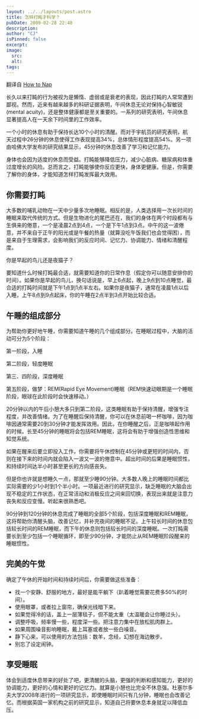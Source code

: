 ```yaml
---
layout: ../../layouts/post.astro
title: 怎样打盹才科学？
pubDate: 2009-02-28 22:48
description: 
author: "CJ"
isPinned: false
excerpt: 
image:
  src:
  alt:
tags: 
---
```

翻译自 <a href="http://www.boston.com/bostonglobe/ideas/naps/">How to Nap</a>

长久以来打盹的行为被视为是懒惰、虚弱或是衰老的表现，因此打盹的人常常遭到鄙视。然而，近来有越来越多的科研证据表明，午间休息无论对保持心智敏锐(mental acuity)，还是整体健康都是至关重要的。一系列的研究表明，午间休息显著提高人在一天余下时间里的工作效率。

一个小时的休息有助于保持长达10个小时的清醒。而对于宇航员的研究表明，航天过程中26分钟的休息使得工作表现提高34%，总体情形程度提高54%。另一项由哈佛大学发布的研究结果显示，45分钟的休息改善了学习和记忆能力。

身体也会因为适度的休息而受益。打盹能够降低压力，减少心脏病、糖尿病和体重过度增长的风险。总而言之，打盹能够使你反应更快，身体更健康。但是，你需要了解你的身体，才能知道怎样打盹发挥最大效用。
<h2>你需要打盹</h2>
大多数的哺乳动物在一天中少量多次地睡眠。相反的是，人类选择用一次长时间的睡眠来取代传统的方式。但是生物进化的尾巴还在，我们的身体在两个时段都有与生俱来的倦意，一个是凌晨2点到4点，一个是下午1点到3点。中午的这一波倦意，并不来自于正午的阳光或是午餐的热量（就算没吃午饭我们也会觉得困），而是来自于生理需求，会影响我们的反应时间、记忆力、协调能力、情绪和清醒程度。

你是早起的鸟儿还是夜猫子？

要知道什么时候打盹最合适，就需要知道你的日常作息（假定你可以随意安排你的时间）。如果你是早起的鸟儿，换句话说是，早上6点起，晚上9点到10点睡觉，最合适的打盹时间就是下午1点到1点半左右。如果你是夜猫子，通常在凌晨1点以后入睡，上午8点到9点起床，你的午睡在2点半到3点开始比较合适。
<h2>午睡的组成部分</h2>
为帮助你更好地午睡，你需要知道午睡的几个组成部分。在睡眠过程中，大脑的活动可分为5个阶段：

第一阶段，入睡

第二阶段，轻度睡眠

第三、四阶段，深度睡眠

第五阶段，做梦：REM(Rapid Eye Movement)睡眠（REM快速动眼期是一个睡眠阶段，眼球在此阶段时会快速移动。）

20分钟以内的午后小憩大多只到第二阶段，这类睡眠有助于保持清醒，增强专注程度，并改善情绪。为了在睡醒后保持清醒，你可以在休息前喝一杯咖啡，因为咖啡因通常需要20到30分钟才能发挥效用。因此，在你睡醒之后，正是咖啡起作用的时候。长至45分钟的睡眠将会包括REM睡眠，这将会有助于增强创造性思维和知觉系统。

如果在醒来后要立即投入工作，你需要将午休控制在45分钟或更短的时间内，否则在接下来的时间内就会陷入一波又一波的倦意中。超出时间的后果是睡眠惯性，和持续时间达半小时甚至更长的方向感丧失。

但是你也许就是想睡久一点，那就至少睡90分钟。大多数人晚上的睡眠时间都比实际需要的少1小时到1个半小时。一项最近进行的研究显示，缺乏睡眠的大脑会出现不稳定的工作状态，在正常活动和消极反应之间来回切换，表现出来就是注意力丧失和反应变慢。听起来很熟悉吧。

90分钟到120分钟的休息完成了睡眠的全部5个阶段，包括深度睡眠和REM睡眠，这将帮助你清醒头脑，改善记忆，并补充夜间的睡眠不足。上午较长时间的休息包括较长时间的REM睡眠，而下午的休息则包括较长时间的深度睡眠。一次打盹需要长到至少包括一个睡眠循环，即至少90分钟，才能防止从REM睡眠阶段醒来的睡眠惯性。
<h2>完美的午觉</h2>
确定了午休的开始时间和持续时间后，你需要做这些准备：
<ul>
	<li>找一个安静、舒服的地方，最好是能平躺下（趴着睡觉需要花费多50%的时间）。</li>
	<li>使用眼罩，或者拉上窗帘，确保光线暗下来。</li>
	<li>如果觉得冷的话，盖上一层薄毯子，但不能太重（太温暖会让你睡过头）。</li>
	<li>调整呼吸，频率慢一些，程度深一些。把注意力集中在放松肌肉群上。</li>
	<li>如果周围噪音影响睡眠，戴上耳塞或者放一些白噪音。</li>
	<li>静下心来，可以使用的方法包括：数羊，念经，幻想在海边散步。</li>
	<li>别忘了设定闹钟。</li>
</ul>
<h2>享受睡眠</h2>
体会到适度休息带来的好处了吧，更清醒的头脑，更强的判断和感知能力，更好的协调能力，更好的心情和更好的记忆力。就算是小憩也比完全不休息强。杜塞尔多夫大学2008年进行的一项研究显示，即使睡眠时间只有几分钟，睡眠也会改善记忆。而根据英国一家机构之前的研究显示，知道自己将要休息本身就足以降低血压。
